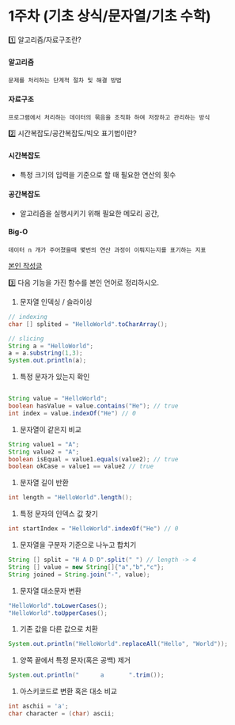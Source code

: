 # 1주차 (기초 상식/문자열/기초 수학)

1️⃣ 알고리즘/자료구조란?

#### 알고리즘
```text
문제를 처리하는 단계적 절차 및 해결 방법
```

#### 자료구조
```text
프로그램에서 처리하는 데이터의 묶음을 조직화 하여 저장하고 관리하는 방식
```

2️⃣ 시간복잡도/공간복잡도/빅오 표기법이란?

#### 시간복잡도
- 특정 크기의 입력을 기준으로 할 때 필요한 연산의 횟수

#### 공간복잡도
- 알고리즘을 실행시키기 위해 필요한 메모리 공간,

#### Big-O 
```text
데이터 n 개가 주어졌을때 몇번의 연산 과정이 이뤄지는지를 표기하는 지표
```
[본인 작성글](https://velog.io/@dkajffkem/%EB%B9%85%EC%98%A4-%ED%91%9C%EA%B8%B0%EB%B2%95-Big-O-notation-%EC%A0%95%EB%A6%AC)

3️⃣ 다음 기능을 가진 함수를 본인 언어로 정리하시오.

1. 문자열 인덱싱 / 슬라이싱

```java
// indexing
char [] splited = "HelloWorld".toCharArray();

// slicing
String a = "HelloWorld";
a = a.substring(1,3);
System.out.println(a);
```

1. 특정 문자가 있는지 확인

```java

String value = "HelloWorld";
boolean hasValue = value.contains("He"); // true
int index = value.indexOf("He") // 0

```

1. 문자열이 같은지 비교

```java
String value1 = "A";
String value2 = "A";
boolean isEqual = value1.equals(value2); // true
boolean okCase = value1 == value2 // true
```

1. 문자열 길이 반환

```java
int length = "HelloWorld".length();
```

1. 특정 문자의 인덱스 값 찾기

```java
int startIndex = "HelloWorld".indexOf("He") // 0
```

1. 문자열을 구분자 기준으로 나누고 합치기

```java
String [] split = "H A D D".split(" ") // length -> 4 
String [] value = new String[]{"a","b","c"};
String joined = String.join("-", value);

```

1. 문자열 대소문자 변환

```java
"HelloWorld".toLowerCases();
"HelloWorld".toUpperCases();
```

1. 기존 값을 다른 값으로 치환

```java
System.out.println("HelloWorld".replaceAll("Hello", "World"));
```

1. 양쪽 끝에서 특정 문자(혹은 공백) 제거

```java
System.out.println("      a       ".trim());
```

1. 아스키코드로 변환 혹은 대소 비교

```java
int aschii = 'a';
char character = (char) ascii; 
```
